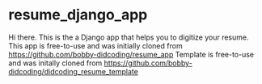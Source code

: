 # resume_django_app

Hi there.
This is the a Django app that helps you to digitize your resume.
This app is free-to-use and was initially cloned from https://github.com/bobby-didcoding/resume_app
Template is free-to-use and was initally cloned from https://github.com/bobby-didcoding/didcoding_resume_template
